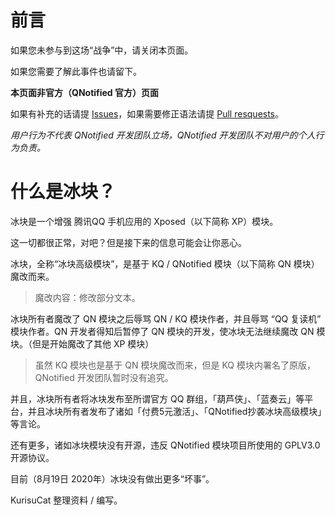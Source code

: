 # 前言

如果您未参与到这场“战争”中，请关闭本页面。

如果您需要了解此事件也请留下。

**本页面非官方（QNotified 官方）页面**

如果有补充的话请提 [Issues](https://github.com/kurisucat/evil_bk/issues)，如果需要修正语法请提 [Pull resquests](https://github.com/kurisucat/evil_bk/pulls)。

*用户行为不代表 QNotified 开发团队立场，QNotified 开发团队不对用户的个人行为负责。*

# 什么是冰块？

冰块是一个增强 腾讯QQ 手机应用的 Xposed（以下简称 XP）模块。

这一切都很正常，对吧？但是接下来的信息可能会让你恶心。

冰块，全称“冰块高级模块”，是基于 KQ / QNotified 模块（以下简称 QN 模块）魔改而来。

> 魔改内容：修改部分文本。

冰块所有者魔改了 QN 模块之后辱骂 QN / KQ 模块作者，并且辱骂 “QQ 复读机” 模块作者。QN 开发者得知后暂停了 QN 模块的开发，使冰块无法继续魔改 QN 模块。（但是开始魔改了其他 XP 模块）

> 虽然 KQ 模块也是基于 QN 模块魔改而来，但是 KQ 模块内署名了原版，QNotified 开发团队暂时没有追究。

并且，冰块所有者将冰块发布至所谓官方 QQ 群组，「葫芦侠」、「蓝奏云」等平台，并且冰块所有者发布了诸如「付费5元激活」、「QNotified抄袭冰块高级模块」等言论。

还有更多，诸如冰块模块没有开源，违反 QNotified 模块项目所使用的 GPLV3.0 开源协议。

目前（8月19日 2020年）冰块没有做出更多“坏事”。

KurisuCat 整理资料 / 编写。

